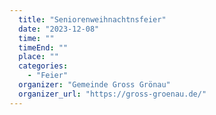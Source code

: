 ```yaml
---
  title: "Seniorenweihnachtnsfeier"
  date: "2023-12-08"
  time: ""
  timeEnd: ""
  place: ""
  categories:
    - "Feier"
  organizer: "Gemeinde Gross Grönau"
  organizer_url: "https://gross-groenau.de/"
---
```


